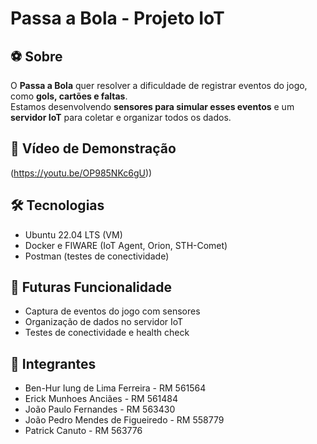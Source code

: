 # Passa a Bola - Projeto IoT
## ⚽ Sobre
O **Passa a Bola** quer resolver a dificuldade de registrar eventos do jogo, como **gols, cartões e faltas**.  
Estamos desenvolvendo **sensores para simular esses eventos** e um **servidor IoT** para coletar e organizar todos os dados.
## 🎥 Vídeo de Demonstração
(https://youtu.be/OP985NKc6gU))
## 🛠️ Tecnologias
- Ubuntu 22.04 LTS (VM)  
- Docker e FIWARE (IoT Agent, Orion, STH-Comet)  
- Postman (testes de conectividade)  
## 🚀 Futuras Funcionalidade
- Captura de eventos do jogo com sensores  
- Organização de dados no servidor IoT  
- Testes de conectividade e health check  
## 👥 Integrantes
- Ben-Hur Iung de Lima Ferreira - RM 561564 
- Erick Munhoes Anciães - RM 561484
- João Paulo Fernandes - RM 563430
- João Pedro Mendes de Figueiredo - RM 558779
- Patrick Canuto - RM 563776  
